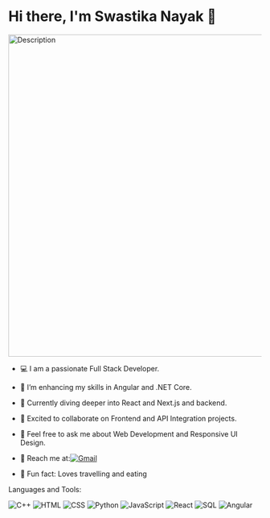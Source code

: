 # Hi there, I'm Swastika Nayak 👋
<img src="![Screenshot 2024-11-21 225537](https://github.com/user-attachments/assets/8cec8d2a-0523-4002-a46e-e1a35933bd30)
" alt="Description" width="640">

- 💻 I am a passionate Full Stack Developer.
- 🚀 I’m enhancing my skills in Angular and .NET Core.
- 🌱 Currently diving deeper into React and Next.js and backend.
- 🤝 Excited to collaborate on Frontend and API Integration projects.
- 💬 Feel free to ask me about Web Development and Responsive UI Design.
- 📧 Reach me at:[![Gmail](https://img.icons8.com/color/48/000000/gmail-new.png)](mailto:swastikanayak22@gmail.com)

- 🎯 Fun fact: Loves travelling and eating 

Languages and Tools:

![C++](https://img.shields.io/badge/C++-00599C?style=for-the-badge&logo=cplusplus&logoColor=white)
![HTML](https://img.shields.io/badge/HTML-239120?style=for-the-badge&logo=html5&logoColor=white)
![CSS](https://img.shields.io/badge/CSS-1572B6?style=for-the-badge&logo=css3&logoColor=white)
![Python](https://img.shields.io/badge/Python-3776AB?style=for-the-badge&logo=python&logoColor=white)
![JavaScript](https://img.shields.io/badge/JavaScript-F7DF1E?style=for-the-badge&logo=javascript&logoColor=black)
![React](https://img.shields.io/badge/React-20232A?style=for-the-badge&logo=react&logoColor=61DAFB)
![SQL](https://img.shields.io/badge/SQL-003B57?style=for-the-badge&logo=postgresql&logoColor=white)
![Angular](https://img.shields.io/badge/Angular-DD0031?style=for-the-badge&logo=angular&logoColor=white)

